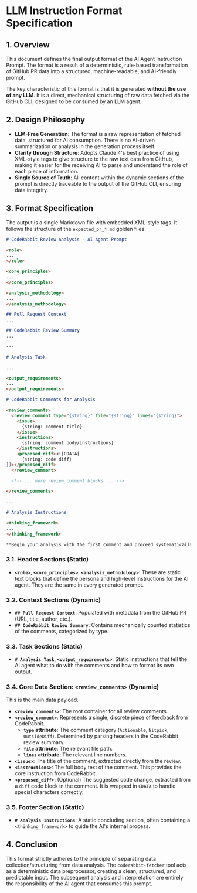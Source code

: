 # LLM Instruction Format Specification

## 1. Overview

This document defines the final output format of the AI Agent Instruction Prompt. The format is a result of a deterministic, rule-based transformation of GitHub PR data into a structured, machine-readable, and AI-friendly prompt.

The key characteristic of this format is that it is generated **without the use of any LLM**. It is a direct, mechanical structuring of raw data fetched via the GitHub CLI, designed to be consumed by an LLM agent.

## 2. Design Philosophy

- **LLM-Free Generation**: The format is a raw representation of fetched data, structured for AI consumption. There is no AI-driven summarization or analysis in the generation process itself.
- **Clarity through Structure**: Adopts Claude 4's best practice of using XML-style tags to give structure to the raw text data from GitHub, making it easier for the receiving AI to parse and understand the role of each piece of information.
- **Single Source of Truth**: All content within the dynamic sections of the prompt is directly traceable to the output of the GitHub CLI, ensuring data integrity.

## 3. Format Specification

The output is a single Markdown file with embedded XML-style tags. It follows the structure of the `expected_pr_*.md` golden files.

```markdown
# CodeRabbit Review Analysis - AI Agent Prompt

<role>
...
</role>

<core_principles>
...
</core_principles>

<analysis_methodology>
...
</analysis_methodology>

## Pull Request Context
...

## CodeRabbit Review Summary
...

---

# Analysis Task

...

<output_requirements>
...
</output_requirements>

# CodeRabbit Comments for Analysis

<review_comments>
  <review_comment type="{string}" file="{string}" lines="{string}">
    <issue>
      {string: comment title}
    </issue>
    <instructions>
      {string: comment body/instructions}
    </instructions>
    <proposed_diff><![CDATA[
      {string: code diff}
]]></proposed_diff>
  </review_comment>

  <!-- ... more review_comment blocks ... -->

</review_comments>

---

# Analysis Instructions

<thinking_framework>
...
</thinking_framework>

**Begin your analysis with the first comment and proceed systematically through each category.**
```

### 3.1. Header Sections (Static)

- **`<role>`**, **`<core_principles>`**, **`<analysis_methodology>`**: These are static text blocks that define the persona and high-level instructions for the AI agent. They are the same in every generated prompt.

### 3.2. Context Sections (Dynamic)

- **`## Pull Request Context`**: Populated with metadata from the GitHub PR (URL, title, author, etc.).
- **`## CodeRabbit Review Summary`**: Contains mechanically counted statistics of the comments, categorized by type.

### 3.3. Task Sections (Static)

- **`# Analysis Task`**, **`<output_requirements>`**: Static instructions that tell the AI agent what to do with the comments and how to format its own output.

### 3.4. Core Data Section: `<review_comments>` (Dynamic)

This is the main data payload.

- **`<review_comments>`**: The root container for all review comments.
- **`<review_comment>`**: Represents a single, discrete piece of feedback from CodeRabbit.
    - **`type` attribute**: The comment category (`Actionable`, `Nitpick`, `OutsideDiff`). Determined by parsing headers in the CodeRabbit review summary.
    - **`file` attribute**: The relevant file path.
    - **`lines` attribute**: The relevant line numbers.
- **`<issue>`**: The title of the comment, extracted directly from the review.
- **`<instructions>`**: The full body text of the comment. This provides the core instruction from CodeRabbit.
- **`<proposed_diff>`**: (Optional) The suggested code change, extracted from a `diff` code block in the comment. It is wrapped in `CDATA` to handle special characters correctly.

### 3.5. Footer Section (Static)

- **`# Analysis Instructions`**: A static concluding section, often containing a `<thinking_framework>` to guide the AI's internal process.

## 4. Conclusion

This format strictly adheres to the principle of separating data collection/structuring from data analysis. The `coderabbit-fetcher` tool acts as a deterministic data preprocessor, creating a clean, structured, and predictable input. The subsequent analysis and interpretation are entirely the responsibility of the AI agent that consumes this prompt.